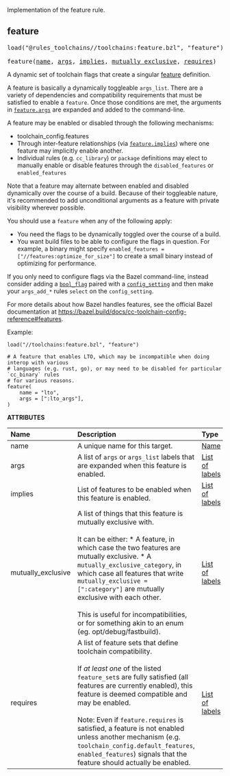 <!-- Generated with Stardoc: http://skydoc.bazel.build -->

Implementation of the feature rule.

<a id="feature"></a>

## feature

<pre>
load("@rules_toolchains//toolchains:feature.bzl", "feature")

feature(<a href="#feature-name">name</a>, <a href="#feature-args">args</a>, <a href="#feature-implies">implies</a>, <a href="#feature-mutually_exclusive">mutually_exclusive</a>, <a href="#feature-requires">requires</a>)
</pre>

A dynamic set of toolchain flags that create a singular [feature](https://bazel.build/docs/cc-toolchain-config-reference#features) definition.

A feature is basically a dynamically toggleable `args_list`. There are a variety of
dependencies and compatibility requirements that must be satisfied to enable a
`feature`. Once those conditions are met, the arguments in [`feature.args`](#feature-args)
are expanded and added to the command-line.

A feature may be enabled or disabled through the following mechanisms:
* toolchain_config.features
* Through inter-feature relationships (via [`feature.implies`](#feature-implies)) where one
  feature may implicitly enable another.
* Individual rules (e.g. `cc_library`) or `package` definitions may elect to manually enable or
  disable features through the `disabled_features` or `enabled_features`

Note that a feature may alternate between enabled and disabled dynamically over the course of a
build. Because of their toggleable nature, it's recommended to add unconditional arguments as
a feature with private visibility wherever possible.

You should use a `feature` when any of the following apply:
* You need the flags to be dynamically toggled over the course of a build.
* You want build files to be able to configure the flags in question. For example, a
  binary might specify `enabled_features = ["//features:optimize_for_size"]` to create a small
  binary instead of optimizing for performance.

If you only need to configure flags via the Bazel command-line, instead
consider adding a
[`bool_flag`](https://github.com/bazelbuild/bazel-skylib/tree/main/doc/common_settings_doc.md#bool_flag)
paired with a [`config_setting`](https://bazel.build/reference/be/general#config_setting)
and then make your `args_add_*` rules `select` on the `config_setting`.

For more details about how Bazel handles features, see the official Bazel
documentation at
https://bazel.build/docs/cc-toolchain-config-reference#features.

Example:
```
load("//toolchains:feature.bzl", "feature")

# A feature that enables LTO, which may be incompatible when doing interop with various
# languages (e.g. rust, go), or may need to be disabled for particular `cc_binary` rules
# for various reasons.
feature(
    name = "lto",
    args = [":lto_args"],
)
```

**ATTRIBUTES**


| Name  | Description | Type | Mandatory | Default |
| :------------- | :------------- | :------------- | :------------- | :------------- |
| <a id="feature-name"></a>name |  A unique name for this target.   | <a href="https://bazel.build/concepts/labels#target-names">Name</a> | required |  |
| <a id="feature-args"></a>args |  A list of `args` or `args_list` labels that are expanded when this feature is enabled.   | <a href="https://bazel.build/concepts/labels">List of labels</a> | optional |  `[]`  |
| <a id="feature-implies"></a>implies |  List of features to be enabled when this feature is enabled.   | <a href="https://bazel.build/concepts/labels">List of labels</a> | optional |  `[]`  |
| <a id="feature-mutually_exclusive"></a>mutually_exclusive |  A list of things that this feature is mutually exclusive with.<br><br>It can be either: * A feature, in which case the two features are mutually exclusive. * A `mutually_exclusive_category`, in which case all features that write     `mutually_exclusive = [":category"]` are mutually exclusive with each other.<br><br>This is useful for incompatibilities, or for something akin to an enum (eg. opt/debug/fastbuild).   | <a href="https://bazel.build/concepts/labels">List of labels</a> | optional |  `[]`  |
| <a id="feature-requires"></a>requires |  A list of feature sets that define toolchain compatibility.<br><br>If *at least one* of the listed `feature_set`s are fully satisfied (all features are currently enabled), this feature is deemed compatible and may be enabled.<br><br>Note: Even if `feature.requires` is satisfied, a feature is not enabled unless another mechanism (e.g. `toolchain_config.default_features`, `enabled_features`) signals that the feature should actually be enabled.   | <a href="https://bazel.build/concepts/labels">List of labels</a> | optional |  `[]`  |


